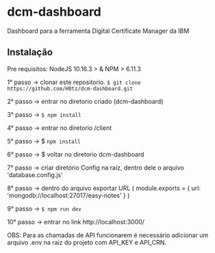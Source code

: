 # dcm-dashboard
Dashboard para a ferramenta Digital Certificate Manager da IBM

## Instalação
Pre requisitos: NodeJS 10.16.3 > & NPM > 6.11.3

1° passo -> clonar este repositorio. ``` $ git clone https://github.com/H0tz/dcm-dashboard.git  ```

2° passo -> entrar no diretorio criado (dcm-dashboard)

3° passo -> ``` $ npm install ```

4° passo -> entrar no diretorio /client

5° passo -> $ ``` npm install ```

6° passo -> $ voltar no diretorio dcm-dashboard

7° passo -> criar diretório Config na raiz, dentro dele o arquivo 'database.config.js'

8° passo -> dentro do arquivo exportar URL ( module.exports = { url: 'mongodb://localhost:27017/easy-notes' } )

9° passo -> ``` $ npm run dev ```

10° passo -> entrar no link http://localhost:3000/

OBS: Para as chamadas de API funcionarem é necessário adicionar um arquivo .env na raiz do projeto com API_KEY e API_CRN.